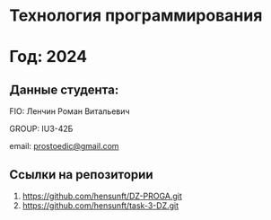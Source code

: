 # Технология программирования
# Год: 2024

## Данные студента:

FIO: Ленчин Роман Витальевич

GROUP: IU3-42Б

email: prostoedic@gmail.com

## Ссылки на репозитории

1. https://github.com/hensunft/DZ-PROGA.git
2. https://github.com/hensunft/task-3-DZ.git
